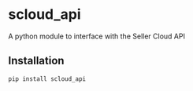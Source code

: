 # scloud_api

A python module to interface with the Seller Cloud API

## Installation

```bash
pip install scloud_api